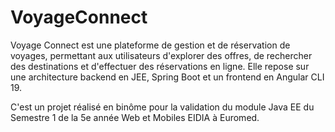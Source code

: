 # VoyageConnect
Voyage Connect est une plateforme de gestion et de réservation de voyages, permettant aux utilisateurs d'explorer des offres, de rechercher des destinations et d'effectuer des réservations en ligne. Elle repose sur une architecture backend en JEE, Spring Boot et un frontend en Angular CLI 19.

C'est un projet réalisé en binôme pour la validation du module Java EE du Semestre 1 de la 5e année Web et Mobiles EIDIA à Euromed.
